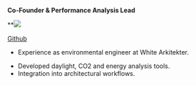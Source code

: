 **Co-Founder & Performance Analysis Lead**

\*\*![](https://lh7-rt.googleusercontent.com/slidesz/AGV_vUeM5G75lor8Wtut3U0E1qdK8fNVw9kS5kCtVcOnxqq6KFLzPgdar8e4SdKfsUEu5AvW8XXd1a-be8GFm2U5EvWXt1yuihuusw8Ba7zfw1LRrGr-Nve5N9wdwU0eoHXF45PD9zcaotAFoHjre8DuAwBSykxBEcue=nw?key=I8BQQG8YZJZNHPUlpXffmg)

[Github]()

- Experience as environmental engineer at White Arkitekter.

* Developed daylight, CO2 and energy analysis tools.
* Integration into architectural workflows.
